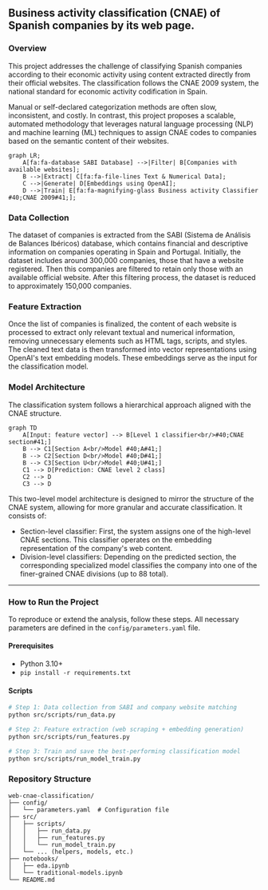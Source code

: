 ## __Business activity classification (CNAE) of Spanish companies by its web page.__

### Overview
This project addresses the challenge of classifying Spanish companies according to their economic activity using content extracted directly from their official websites. The classification follows the CNAE 2009 system, the national standard for economic activity codification in Spain.

Manual or self-declared categorization methods are often slow, inconsistent, and costly. In contrast, this project proposes a scalable, automated methodology that leverages natural language processing (NLP) and machine learning (ML) techniques to assign CNAE codes to companies based on the semantic content of their websites.

```mermaid
graph LR;
    A[fa:fa-database SABI Database] -->|Filter| B[Companies with available websites];
    B -->|Extract| C[fa:fa-file-lines Text & Numerical Data];
    C -->|Generate| D[Embeddings using OpenAI];
    D -->|Train| E[fa:fa-magnifying-glass Business activity Classifier #40;CNAE 2009#41;];
```

### Data Collection
The dataset of companies is extracted from the SABI (Sistema de Análisis de Balances Ibéricos) database, which contains financial and descriptive information on companies operating in Spain and Portugal. Initially, the dataset includes around 300,000 companies, those that have a website registered. Then this companies are filtered to retain only those with an available official website. After this filtering process, the dataset is reduced to approximately 150,000 companies.

### Feature Extraction
Once the list of companies is finalized, the content of each website is processed to extract only relevant textual and numerical information, removing unnecessary elements such as HTML tags, scripts, and styles. The cleaned text data is then transformed into vector representations using OpenAI's text embedding models. These embeddings serve as the input for the classification model.

### Model Architecture
The classification system follows a hierarchical approach aligned with the CNAE structure. 
```mermaid
graph TD
    A[Input: feature vector] --> B[Level 1 classifier<br/>#40;CNAE section#41;]
    B --> C1[Section A<br/>Model #40;A#41;]
    B --> C2[Section D<br/>Model #40;D#41;]
    B --> C3[Section U<br/>Model #40;U#41;]
    C1 --> D[Prediction: CNAE level 2 class]
    C2 --> D
    C3 --> D
```
This two-level model architecture is designed to mirror the structure of the CNAE system, allowing for more granular and accurate classification. It consists of:

* Section-level classifier: First, the system assigns one of the high-level CNAE sections. This classifier operates on the embedding representation of the company's web content.
* Division-level classifiers: Depending on the predicted section, the corresponding specialized model classifies the company into one of the finer-grained CNAE divisions (up to 88 total).

---

### How to Run the Project

To reproduce or extend the analysis, follow these steps. All necessary parameters are defined in the `config/parameters.yaml` file.

#### Prerequisites

* Python 3.10+
* `pip install -r requirements.txt`

#### Scripts

```bash
# Step 1: Data collection from SABI and company website matching
python src/scripts/run_data.py

# Step 2: Feature extraction (web scraping + embedding generation)
python src/scripts/run_features.py

# Step 3: Train and save the best-performing classification model
python src/scripts/run_model_train.py
```

### Repository Structure

```
web-cnae-classification/
├── config/
│   └── parameters.yaml  # Configuration file
├── src/
│   ├── scripts/
│   │   ├── run_data.py
│   │   ├── run_features.py
│   │   └── run_model_train.py
│   └── ... (helpers, models, etc.)
├── notebooks/
│   ├── eda.ipynb
│   └── traditional-models.ipynb
└── README.md
```